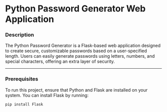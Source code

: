 # Python Password Generator Web Application

### Description
The Python Password Generator is a Flask-based web application designed to create secure, customizable passwords based on a user-specified length. Users can easily generate passwords using letters, numbers, and special characters, offering an extra layer of security.

---

### Prerequisites
To run this project, ensure that Python and Flask are installed on your system. You can install Flask by running:

```bash
pip install Flask

